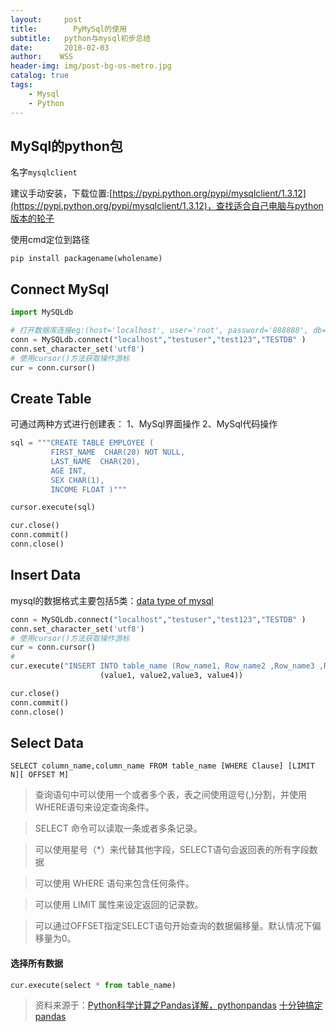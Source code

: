 ```yaml
---
layout:     post
title:        PyMySql的使用
subtitle:   python与mysql初步总结
date:       2018-02-03
author:    WSS
header-img: img/post-bg-os-metro.jpg
catalog: true
tags:
    - Mysql
    - Python
---
```



## MySql的python包 ##

名字`mysqlclient`

建议手动安装，下载位置:[https://pypi.python.org/pypi/mysqlclient/1.3.12](https://pypi.python.org/pypi/mysqlclient/1.3.12)，查找适合自己电脑与python版本的轮子

使用cmd定位到路径

`pip install packagename(wholename)`


## Connect MySql ##

```python
import MySQLdb

# 打开数据库连接eg:(host='localhost', user='root', password='888888', db='tianqi', charset='utf8')
conn = MySQLdb.connect("localhost","testuser","test123","TESTDB" )
conn.set_character_set('utf8')
# 使用cursor()方法获取操作游标 
cur = conn.cursor()
```

## Create Table ##

可通过两种方式进行创建表：
1、MySql界面操作
2、MySql代码操作

```python
sql = """CREATE TABLE EMPLOYEE (
         FIRST_NAME  CHAR(20) NOT NULL,
         LAST_NAME  CHAR(20),
         AGE INT,  
         SEX CHAR(1),
         INCOME FLOAT )"""

cursor.execute(sql)

cur.close()
conn.commit()
conn.close()
```

## Insert Data ##

mysql的数据格式主要包括5类：[data type of mysql](http://blog.csdn.net/bzhxuexi/article/details/43700435)

```python
conn = MySQLdb.connect("localhost","testuser","test123","TESTDB" )
conn.set_character_set('utf8')
# 使用cursor()方法获取操作游标 
cur = conn.cursor()
#
cur.execute("INSERT INTO table_name (Row_name1, Row_name2 ,Row_name3 ,Row_name4) VALUES (%s, %s, %s, %s)",
                    (value1, value2,value3, value4))

cur.close()
conn.commit()
conn.close()					
```

## Select Data ##

`SELECT column_name,column_name FROM table_name [WHERE Clause] [LIMIT N][ OFFSET M]`

>查询语句中可以使用一个或者多个表，表之间使用逗号(,)分割，并使用WHERE语句来设定查询条件。

>SELECT 命令可以读取一条或者多条记录。

>可以使用星号（*）来代替其他字段，SELECT语句会返回表的所有字段数据

>可以使用 WHERE 语句来包含任何条件。

>可以使用 LIMIT 属性来设定返回的记录数。

>可以通过OFFSET指定SELECT语句开始查询的数据偏移量。默认情况下偏移量为0。

#### 选择所有数据 ####
```python
cur.execute(select * from table_name)

```



>资料来源于：[Python科学计算之Pandas详解，pythonpandas](http://www.bkjia.com/Pythonjc/1189627.html)
>          [十分钟搞定pandas](http://python.jobbole.com/84416/)